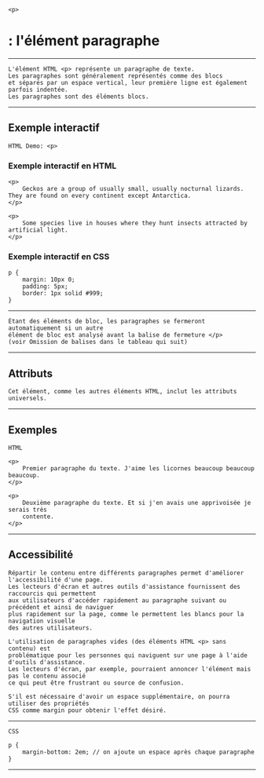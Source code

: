     <p> 
# **: l'élément paragraphe**

---


    L'élément HTML <p> représente un paragraphe de texte. 
    Les paragraphes sont généralement représentés comme des blocs 
    et séparés par un espace vertical, leur première ligne est également parfois indentée. 
    Les paragraphes sont des éléments blocs.

---

## **Exemple interactif**
    HTML Demo: <p>
### **Exemple interactif en HTML**
    <p>
        Geckos are a group of usually small, usually nocturnal lizards. They are found on every continent except Antarctica.
    </p>

    <p>
        Some species live in houses where they hunt insects attracted by artificial light.
    </p>


### **Exemple interactif en CSS**
    p {
        margin: 10px 0;
        padding: 5px;
        border: 1px solid #999;
    }

---


    Étant des éléments de bloc, les paragraphes se fermeront automatiquement si un autre 
    élément de bloc est analysé avant la balise de fermeture </p> 
    (voir Omission de balises dans le tableau qui suit)

---


## **Attributs**

    Cet élément, comme les autres éléments HTML, inclut les attributs universels.

---


## **Exemples**

    HTML

    <p>
        Premier paragraphe du texte. J'aime les licornes beaucoup beaucoup beaucoup.
    </p>

    <p>
        Deuxième paragraphe du texte. Et si j'en avais une apprivoisée je serais très
        contente.
    </p>

---


## **Accessibilité**

    Répartir le contenu entre différents paragraphes permet d'améliorer l'accessibilité d'une page. 
    Les lecteurs d'écran et autres outils d'assistance fournissent des raccourcis qui permettent 
    aux utilisateurs d'accéder rapidement au paragraphe suivant ou précédent et ainsi de naviguer 
    plus rapidement sur la page, comme le permettent les blancs pour la navigation visuelle 
    des autres utilisateurs.

    L'utilisation de paragraphes vides (des éléments HTML <p> sans contenu) est 
    problématique pour les personnes qui naviguent sur une page à l'aide d'outils d'assistance. 
    Les lecteurs d'écran, par exemple, pourraient annoncer l'élément mais pas le contenu associé 
    ce qui peut être frustrant ou source de confusion.

    S'il est nécessaire d'avoir un espace supplémentaire, on pourra utiliser des propriétés 
    CSS comme margin pour obtenir l'effet désiré.

---

    CSS

    p {
        margin-bottom: 2em; // on ajoute un espace après chaque paragraphe
    }

---